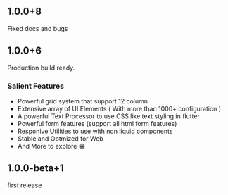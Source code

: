 ## 1.0.0+8
Fixed docs and bugs

## 1.0.0+6
Production build ready.

### Salient Features
- Powerful grid system that support 12 column
- Extensive array of UI Elements ( With more than 1000+ configuration )
- A powerful Text Processor to use CSS like text styling in flutter
- Powerful form features (support all html form features)
- Responive Utilities to use with non liquid components
- Stable and Optmized for Web
- And More to explore 😁

## 1.0.0-beta+1

first release
